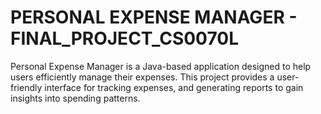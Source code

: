 # PERSONAL EXPENSE MANAGER - FINAL_PROJECT_CS0070L
Personal Expense Manager is a Java-based application designed to help users efficiently manage their expenses. This project provides a user-friendly interface for tracking expenses, and generating reports to gain insights into spending patterns.


